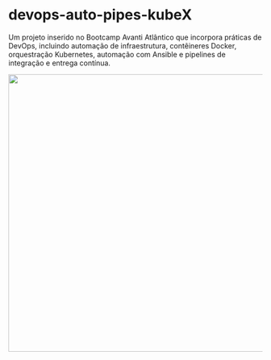 # devops-auto-pipes-kubeX
Um projeto inserido no Bootcamp Avanti Atlântico que incorpora práticas de DevOps, incluindo automação de infraestrutura, contêineres Docker, orquestração Kubernetes, automação com Ansible e pipelines de integração e entrega contínua.

<div align='center'>
<img src="https://github.com/rc-ventura/devops-auto-pipes-kubeX/assets/87483916/00046290-5aa4-4a73-b6b0-f1572ae4fe54" width="800" height="550"/>
</div>
